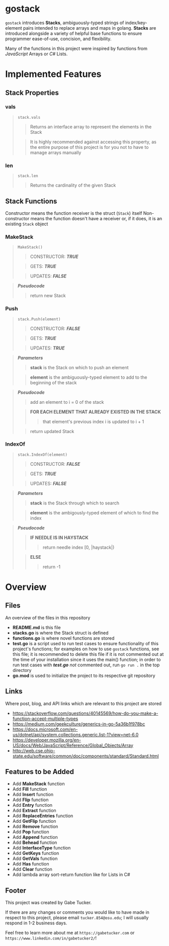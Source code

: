 # gostack
 `gostack` introduces **Stacks**, ambiguously-typed strings of index/key-element pairs intended to replace arrays and maps in golang.  **Stacks** are introduced alongside a variety of helpful base functions to ensure programmer ease-of-use, concision, and flexibility.

 Many of the functions in this project were inspired by functions from *JavaScript* Arrays or *C#* Lists.

<h1>Implemented Features</h1>

<h2>Stack Properties</h2>

<h3>vals</h3>

> `stack.vals`
>> Returns an interface array to represent the elements in the Stack
>
>> It is highly recommended against accessing this property, as the entire purpose of this project is for you not to have to manage arrays manually

<h3>len</h3>

> `stack.len`
>> Returns the cardinality of the given Stack

<h2>Stack Functions</h2>

 Constructor means the function receiver is the struct (`Stack`) itself
 Non-constructor means the function doesn't have a receiver or, if it does, it is an existing `Stack` object

<h3>MakeStack</h3>

> `MakeStack()`
>> CONSTRUCTOR: ***TRUE***
>
>> GETS: ***TRUE***
>
>> UPDATES: ***FALSE***

> ***Pseudocode***
>> return new Stack

<h3>Push</h3>

> `stack.Push(element)`
>> CONSTRUCTOR: ***FALSE***
>
>> GETS: ***TRUE***
>
>> UPDATES: ***TRUE***

> ***Parameters***
>> **stack** is the Stack on which to push an element
>
>> **element** is the ambiguously-typed element to add to the beginning of the stack

> ***Pseudocode***
>> add an element to i = 0 of the stack
>
>> **FOR EACH ELEMENT THAT ALREADY EXISTED IN THE STACK**
>>> that element's previous index i is updated to i + 1
>
>> return updated Stack

<h3>IndexOf</h3>

> `stack.IndexOf(element)`
>> CONSTRUCTOR: ***FALSE***
>
>> GETS: ***TRUE***
>
>> UPDATES: ***FALSE***

> ***Parameters***
>> **stack** is the Stack through which to search
>
>> **element** is the ambigously-typed element of which to find the index

> ***Pseudocode***
>> **IF NEEDLE IS IN HAYSTACK**
>>> return needle index [0, |haystack|)
>
>> **ELSE**
>>> return -1

<h1>Overview</h1>

 <h2>Files</h2>

 An overview of the files in this repository

 * **README.md** is this file
 * **stacks.go** is where the Stack struct is defined
 * **functions.go** is where novel functions are stored
 * **test.go** is a script used to run test cases to ensure functionality of this project's functions; for examples on how to use `gostack` functions, see this file; it is recommended to delete this file if it is not commented out at the time of your installation since it uses the main() function; in order to run test cases with ***test.go*** *not* commented out, run `go run .` in the top directory
 * **go.mod** is used to initialize the project to its respective git repository

 <h2>Links</h2>

 Where post, blog, and API links which are relevant to this project are stored

 * https://stackoverflow.com/questions/40145569/how-do-you-make-a-function-accept-multiple-types
 * https://medium.com/geekculture/generics-in-go-5a36b1f978bc
 * https://docs.microsoft.com/en-us/dotnet/api/system.collections.generic.list-1?view=net-6.0
 * https://developer.mozilla.org/en-US/docs/Web/JavaScript/Reference/Global_Objects/Array
 * http://web.cse.ohio-state.edu/software/common/doc/components/standard/Standard.html

<h2>Features to be Added</h2>

* Add **MakeStack** function
* Add **Fill** function
* Add **Insert** function
* Add **Flip** function
* Add **Entry** function
* Add **Extract** function
* Add **ReplaceEntries** function
* Add **GetFlip** function
* Add **Remove** function
* Add **Pop** function
* Add **Append** function
* Add **Behead** function
* Add **InterfaceType** function
* Add **GetKeys** function
* Add **GetVals** function
* Add **Has** function
* Add **Clear** function
* Add lambda array sort-return function like for Lists in C#

<h2>Footer</h2>

This project was created by Gabe Tucker.

If there are any changes or comments you would like to have made in respect to this project, please email `tucker.854@osu.edu`; I will usually respond in 1-2 business days.

Feel free to learn more about me at `https://gabetucker.com` or `https://www.linkedin.com/in/gabetucker2/`!
